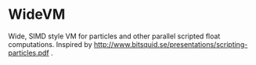 WideVM
======

Wide, SIMD style VM for particles and other parallel scripted float computations.
Inspired by http://www.bitsquid.se/presentations/scripting-particles.pdf .
